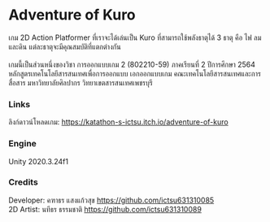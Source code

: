 # Adventure of Kuro
เกม 2D Action Platformer ที่เราจะได้เล่นเป็น Kuro ที่สามารถใช้พลังธาตุได้ 3 ธาตุ คือ ไฟ ลม และดิน แต่ละธาตุจะมีคุณสมบัติที่แตกต่างกัน\
\
เกมนี้เป็นส่วนหนึ่งของวิชา การออกแบบเกม 2 (802210-59) ภาคเรียนที่ 2 ปีการศึกษา 2564 หลักสูตรเทคโนโลยีสารสนเทศเพื่อการออกแบบ เอกออกแบบเกม คณะเทคโนโลยีสารสนเทศและการสื่อสาร มหาวิทยาลัยศิลปากร วิทยาเขตสารสนเทศเพชรบุรี

### Links
ลิงก์ดาวน์โหลดเกม: https://katathon-s-ictsu.itch.io/adventure-of-kuro

### Engine
Unity 2020.3.24f1

### Credits
Developer: คฑาธร แสงแก้วสุข https://github.com/ictsu631310085 \
2D Artist: นทีธร ธรรมชาติ https://github.com/ictsu631310089

